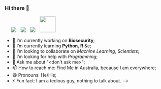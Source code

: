 ### Hi there 👋


 <div  class="icons-social" style="margin-left: 10px;">
    <a style="margin-left: 10px;"  target="_blank" href="https://www.linkedin.com/in/binyindi">
			<img src="https://img.icons8.com/doodle/40/000000/linkedin--v2.png"></a>
    <a style="margin-left: 10px;" target="_blank" href="https://github.com/patrickaxe/">
		  <img src="https://img.icons8.com/doodle/40/000000/github--v1.png"></a>
		<a style="margin-left: 10px;" target="_blank" href="https://www.youtube.com/">
			<img src="https://img.icons8.com/doodle/1x/youtube--v2.png" ></a>
    <a style="margin-left: 10px;" target="_blank" href="mailto:dibinyin505@gmail.com">
      <img width="50" height="50" src="https://img.icons8.com/doodle/344/newsletter.png" ></a>
 </div>

- 🔭 I’m currently working on **Biosecurity**;
- 🌱 I’m currently learning **Python**, **R** &c;
- 👯 I’m looking to collaborate on *Machine Learning*, *Scientists*;
- 🤔 I’m looking for help with *Programming*;
- 💬 Ask me about "<don't ask me>";
- 📫 How to reach me: Find Me in Australia, because I am everywhere;
- 😄 Pronouns: He/His;
- ⚡ Fun fact: I am a tedious guy, nothing to talk about.
-->
